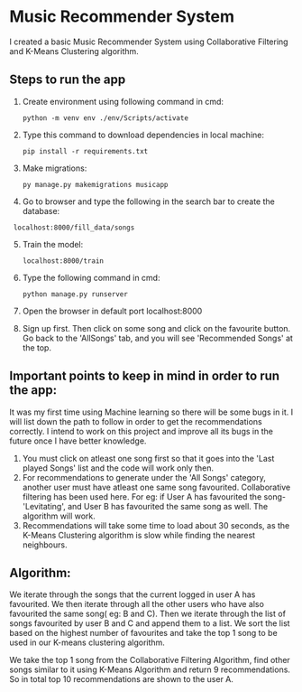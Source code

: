 # Music Recommender System

I created a basic Music Recommender System using Collaborative Filtering and K-Means Clustering algorithm.

## Steps to run the app

1) Create environment using following command in cmd:  

   `python -m venv env
   ./env/Scripts/activate`
   
2) Type this command to download dependencies in local machine:

   `pip install -r requirements.txt`
   
3) Make migrations:

   `py manage.py makemigrations musicapp`
   
4) Go to browser and type the following in the search bar to create the database:

  ` localhost:8000/fill_data/songs`
   
5) Train the model:

   `localhost:8000/train`
   
6) Type the following command in cmd:

   `python manage.py runserver`
   
7) Open the browser in default port localhost:8000

9) Sign up first. Then click on some song and click on the favourite button. Go back to the 'AllSongs' tab, and you will see 'Recommended Songs' at the top.

## Important points to keep in mind in order to run the app:

It was my first time using Machine learning so there will be some bugs in it. I will list down the path to follow in order to get the recommendations correctly. I intend to work on this project and improve all its bugs in the future once I have better knowledge.


1) You must click on atleast one song first so that it goes into the 'Last played Songs' list and the code will work only then.
2) For recommendations to generate under the 'All Songs' category, another user must have atleast one same song favourited. Collaborative filtering has been used here. For eg: if User A has favourited the song- 'Levitating', and User B has favourited the same song as well. The algorithm will work.
3) Recommendations will take some time to load about 30 seconds, as the K-Means Clustering algorithm is slow while finding the nearest neighbours.


## Algorithm:


  We iterate through the songs that the current logged in user A has favourited. We then iterate through all the other users who have also favourited the same song( eg: B and C). Then we iterate through the list of songs favourited by user B and C and append them to a list. We sort the list based on the highest number of favourites and take the top 1 song to be used in our K-means clustering algorithm.
 
 
  We take the top 1 song from the Collaborative Filtering Algorithm, find other songs similar to it using K-Means Algorithm and return 9 recommendations. So in total top 10 recommendations are shown to the user A.
